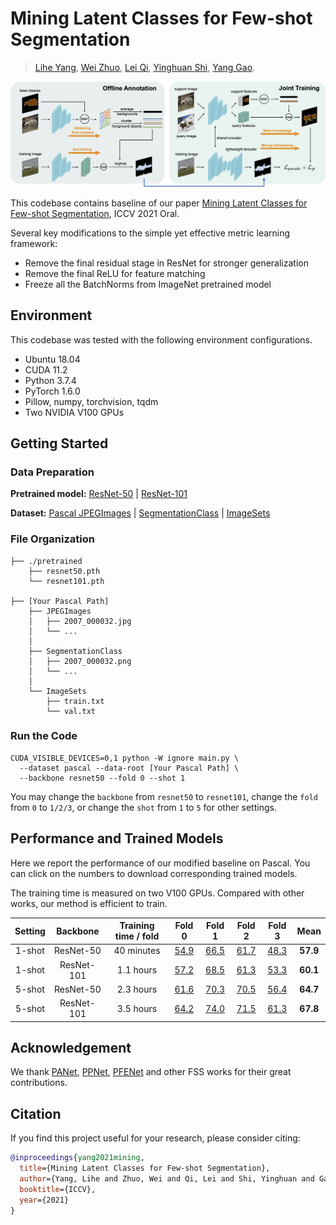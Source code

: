 # Mining Latent Classes for Few-shot Segmentation

> [Lihe Yang](https://github.com/LiheYoung), [Wei Zhuo](https://scholar.google.com.au/citations?user=Q-UjnzEAAAAJ&hl=zh-CN), [Lei Qi](http://palm.seu.edu.cn/qilei/), [Yinghuan Shi](https://cs.nju.edu.cn/shiyh/), [Yang Gao](https://cs.nju.edu.cn/gaoyang/).


![](./docs/pipeline.png)

This codebase contains baseline of our paper [Mining Latent Classes for Few-shot Segmentation](https://arxiv.org/abs/2103.15402), ICCV 2021 Oral.

Several key modifications to the simple yet effective metric learning framework:
- Remove the final residual stage in ResNet for stronger generalization
- Remove the final ReLU for feature matching
- Freeze all the BatchNorms from ImageNet pretrained model


## Environment

This codebase was tested with the following environment configurations.

- Ubuntu 18.04
- CUDA 11.2
- Python 3.7.4
- PyTorch 1.6.0
- Pillow, numpy, torchvision, tqdm
- Two NVIDIA V100 GPUs


## Getting Started

### Data Preparation

**Pretrained model:** [ResNet-50](https://drive.google.com/file/d/11yONyypvBEYZEh9NIOJBGMdiLLAgsMgj/view?usp=sharing) | [ResNet-101](https://drive.google.com/file/d/1mX1yYvkcyOkAVjZZSIf6uMBPlooZCmpk/view?usp=sharing)

**Dataset:** [Pascal JPEGImages](http://host.robots.ox.ac.uk/pascal/VOC/voc2012/VOCtrainval_11-May-2012.tar) 
| [SegmentationClass](https://drive.google.com/file/d/1ikrDlsai5QSf2GiSUR3f8PZUzyTubcuF/view?usp=sharing) 
| [ImageSets](https://drive.google.com/drive/folders/1V4QR0Lp0ihqOesi248gM_F9oGTfkHBYS?usp=sharing)

### File Organization

```
├── ./pretrained
    ├── resnet50.pth
    └── resnet101.pth
    
├── [Your Pascal Path]
    ├── JPEGImages
    │   ├── 2007_000032.jpg
    │   └── ...
    │
    ├── SegmentationClass
    │   ├── 2007_000032.png
    │   └── ...
    │
    └── ImageSets
        ├── train.txt
        └── val.txt
```

### Run the Code

```
CUDA_VISIBLE_DEVICES=0,1 python -W ignore main.py \
  --dataset pascal --data-root [Your Pascal Path] \
  --backbone resnet50 --fold 0 --shot 1
```

You may change the `backbone` from `resnet50` to `resnet101`, 
change the `fold` from `0` to `1/2/3`, or change the `shot` from `1` to `5` for other settings.


## Performance and Trained Models

Here we report the performance of our modified baseline on Pascal.
You can click on the numbers to download corresponding trained models.

The training time is measured on two V100 GPUs. 
Compared with other works, our method is efficient to train.

| Setting |   Backbone  | Training time / fold | Fold 0 | Fold 1 | Fold 2 | Fold 3 |  Mean  |
| :-----: | :---------: | :----: | :----: | :----: | :----: | :----: | :----: |
| 1-shot  |  ResNet-50  | 40 minutes | [54.9](https://drive.google.com/file/d/1Itnv562-dhfZOV-_upX1BlMFWIGJFFhn/view?usp=sharing)  |  [66.5](https://drive.google.com/file/d/183JO8a3wjIG1ERSie8r0N7QVlV7FgNd_/view?usp=sharing)  |  [61.7](https://drive.google.com/file/d/1X7Z5RfRJNVTndMQgX3nKGbcM-pWIsOPR/view?usp=sharing)  |  [48.3](https://drive.google.com/file/d/1sOj37uXvNQTBeMFC-Dx2A-MaMj7nC-gn/view?usp=sharing)  |  **57.9**  |
| 1-shot  |  ResNet-101 | 1.1 hours | [57.2](https://drive.google.com/file/d/10Nco3CvXZgEE_0wDjbyRKoUK3JpkR79q/view?usp=sharing)  |  [68.5](https://drive.google.com/file/d/137JjNvQAksp4PepT93orcHCFCRd6HkFt/view?usp=sharing)  |  [61.3](https://drive.google.com/file/d/1wTUyjqkh4-AuLSExfXPUXvK59C4NTdif/view?usp=sharing)  |  [53.3](https://drive.google.com/file/d/1lWpLX_Wwwb5dINjjGcg3XkxOdZGR_mhM/view?usp=sharing)  |  **60.1**  |
| 5-shot  |  ResNet-50  | 2.3 hours | [61.6](https://drive.google.com/file/d/108LOtB9WhbtQYXMWwZviM4CkWY-_RLkN/view?usp=sharing)  |  [70.3](https://drive.google.com/file/d/1yHUFMDGEMmx7sF2Ro-maRidYClneQ2PJ/view?usp=sharing)  |  [70.5](https://drive.google.com/file/d/1NpgYeMDQc2k91dGoUTi3mUPinAd44PlZ/view?usp=sharing)  |  [56.4](https://drive.google.com/file/d/1DdgT7F5ho2P3iGh3uZHR4DCckNSRNFER/view?usp=sharing)  |  **64.7**    |
| 5-shot  |  ResNet-101 | 3.5 hours | [64.2](https://drive.google.com/file/d/1_7SqyK1UnDpMZ9CAYhiT7I3n9pT-kZgn/view?usp=sharing)     |  [74.0](https://drive.google.com/file/d/10wmmpqIsn8hv0oRP9--JaE3uuuTvRN8e/view?usp=sharing) |  [71.5](https://drive.google.com/file/d/1S9CY6mcac5cCqS1ucLYaSrTGjOFHn2mW/view?usp=sharing)   |  [61.3](https://drive.google.com/file/d/1oMaDZOaZiPIidbg0s-YTC9wMMNNtXWEF/view?usp=sharing) |   **67.8**   |


## Acknowledgement

We thank [PANet](https://arxiv.org/abs/1908.06391), [PPNet](https://arxiv.org/abs/2007.06309), [PFENet](https://arxiv.org/abs/2008.01449) and other FSS works for their great contributions.


## Citation

If you find this project useful for your research, please consider citing:

```bibtex
@inproceedings{yang2021mining,
  title={Mining Latent Classes for Few-shot Segmentation},
  author={Yang, Lihe and Zhuo, Wei and Qi, Lei and Shi, Yinghuan and Gao, Yang},
  booktitle={ICCV},
  year={2021}
}
```
